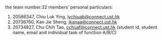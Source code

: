 the team number:32
members’ personal particulars:
1. 20586347, Chiu Lok Ying, lychiuab@connect.ust.hk
2. 20736760, Kan Jie Sheng, jkanaa@connect.ust.hk
3. 20734827, Chu Chih Tao, cchuaf@connect.ust.hk
(student id, student name, email and individual task of function A/B/C)
